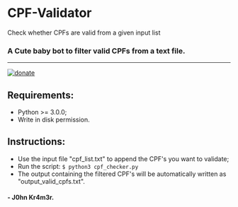 # CPF-Validator
Check whether CPFs are valid from a given input list

### A **Cute baby bot** to filter valid CPFs from a text file.
- - -
[![donate](https://img.shields.io/badge/$-donate-ff69b4.svg?maxAge=2592000&style=flat)](https://github.com/Att4ck3rS3cur1ty/donate)

## Requirements:
- Python >= 3.0.0;
- Write in disk permission.
## Instructions:
- Use the input file "cpf_list.txt" to append the CPF's you want to validate;
- Run the script: ```$ python3 cpf_checker.py ```
- The output containing the filtered CPF's will be automatically written as "output_valid_cpfs.txt".

#### - J0hn Kr4m3r.